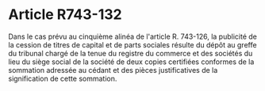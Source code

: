 # Article R743-132

Dans le cas prévu au cinquième alinéa de l'article R. 743-126, la publicité de la cession de titres de capital et de parts sociales résulte du dépôt au greffe du tribunal chargé de la tenue du registre du commerce et des sociétés du lieu du siège social de la société de deux copies certifiées conformes de la sommation adressée au cédant et des pièces justificatives de la signification de cette sommation.
